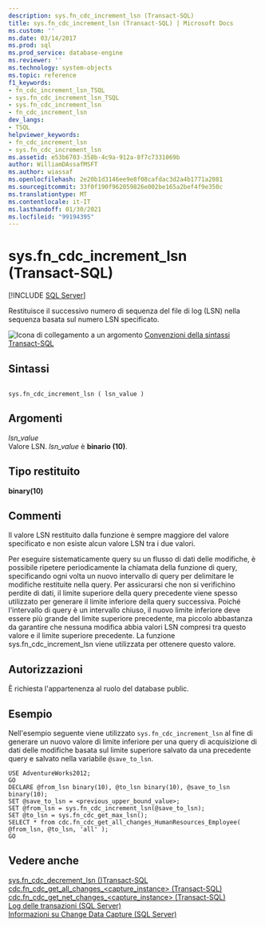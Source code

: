 ```yaml
---
description: sys.fn_cdc_increment_lsn (Transact-SQL)
title: sys.fn_cdc_increment_lsn (Transact-SQL) | Microsoft Docs
ms.custom: ''
ms.date: 03/14/2017
ms.prod: sql
ms.prod_service: database-engine
ms.reviewer: ''
ms.technology: system-objects
ms.topic: reference
f1_keywords:
- fn_cdc_increment_lsn_TSQL
- sys.fn_cdc_increment_lsn_TSQL
- sys.fn_cdc_increment_lsn
- fn_cdc_increment_lsn
dev_langs:
- TSQL
helpviewer_keywords:
- fn_cdc_increment_lsn
- sys.fn_cdc_increment_lsn
ms.assetid: e53b6703-358b-4c9a-912a-8f7c7331069b
author: WilliamDAssafMSFT
ms.author: wiassaf
ms.openlocfilehash: 2e20b1d3146ee9e8f08cafdac3d2a4b1771a2081
ms.sourcegitcommit: 33f0f190f962059826e002be165a2bef4f9e350c
ms.translationtype: MT
ms.contentlocale: it-IT
ms.lasthandoff: 01/30/2021
ms.locfileid: "99194395"
---
```

# <a name="sysfn_cdc_increment_lsn-transact-sql"></a>sys.fn_cdc_increment_lsn (Transact-SQL)
[!INCLUDE [SQL Server](../../includes/applies-to-version/sqlserver.md)]

  Restituisce il successivo numero di sequenza del file di log (LSN) nella sequenza basata sul numero LSN specificato.  
  
 ![Icona di collegamento a un argomento](../../database-engine/configure-windows/media/topic-link.gif "Icona di collegamento a un argomento") [Convenzioni della sintassi Transact-SQL](../../t-sql/language-elements/transact-sql-syntax-conventions-transact-sql.md)  
  
## <a name="syntax"></a>Sintassi  
  
```  
  
sys.fn_cdc_increment_lsn ( lsn_value )  
```  
  
## <a name="arguments"></a>Argomenti  
 *lsn_value*  
 Valore LSN. *lsn_value* è **binario (10)**.  
  
## <a name="return-type"></a>Tipo restituito  
 **binary(10)**  
  
## <a name="remarks"></a>Commenti  
 Il valore LSN restituito dalla funzione è sempre maggiore del valore specificato e non esiste alcun valore LSN tra i due valori.  
  
 Per eseguire sistematicamente query su un flusso di dati delle modifiche, è possibile ripetere periodicamente la chiamata della funzione di query, specificando ogni volta un nuovo intervallo di query per delimitare le modifiche restituite nella query. Per assicurarsi che non si verifichino perdite di dati, il limite superiore della query precedente viene spesso utilizzato per generare il limite inferiore della query successiva. Poiché l'intervallo di query è un intervallo chiuso, il nuovo limite inferiore deve essere più grande del limite superiore precedente, ma piccolo abbastanza da garantire che nessuna modifica abbia valori LSN compresi tra questo valore e il limite superiore precedente. La funzione sys.fn_cdc_increment_lsn viene utilizzata per ottenere questo valore.  
  
## <a name="permissions"></a>Autorizzazioni  
 È richiesta l'appartenenza al ruolo del database public.  
  
## <a name="examples"></a>Esempio  
 Nell'esempio seguente viene utilizzato `sys.fn_cdc_increment_lsn` al fine di generare un nuovo valore di limite inferiore per una query di acquisizione di dati delle modifiche basata sul limite superiore salvato da una precedente query e salvato nella variabile `@save_to_lsn`.  
  
```  
USE AdventureWorks2012;  
GO  
DECLARE @from_lsn binary(10), @to_lsn binary(10), @save_to_lsn binary(10);  
SET @save_to_lsn = <previous_upper_bound_value>;  
SET @from_lsn = sys.fn_cdc_increment_lsn(@save_to_lsn);  
SET @to_lsn = sys.fn_cdc_get_max_lsn();  
SELECT * from cdc.fn_cdc_get_all_changes_HumanResources_Employee( @from_lsn, @to_lsn, 'all' );  
GO  
```  
  
## <a name="see-also"></a>Vedere anche  
 [sys.fn_cdc_decrement_lsn &#40;&#41;Transact-SQL ](../../relational-databases/system-functions/sys-fn-cdc-decrement-lsn-transact-sql.md)   
 [cdc.fn_cdc_get_all_changes_&#60;capture_instance&#62;  &#40;Transact-SQL&#41;](../../relational-databases/system-functions/cdc-fn-cdc-get-all-changes-capture-instance-transact-sql.md)   
 [cdc.fn_cdc_get_net_changes_&#60;capture_instance&#62; &#40;Transact-SQL&#41;](../../relational-databases/system-functions/cdc-fn-cdc-get-net-changes-capture-instance-transact-sql.md)   
 [Log delle transazioni &#40;SQL Server&#41;](../../relational-databases/logs/the-transaction-log-sql-server.md)   
 [Informazioni su Change Data Capture &#40;SQL Server&#41;](../../relational-databases/track-changes/about-change-data-capture-sql-server.md)  
  
  
